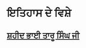 <!-- markdown-link-check-disable -->
# **ਇਤਿਹਾਸ ਦੇ ਵਿਸ਼ੇ** 
## [ਸ਼ਹੀਦ ਭਾਈ ਤਾਰੂ ਸਿੰਘ ਜੀ](/big-kids/bhai-taru-singh/guide.md)